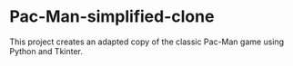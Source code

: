 # Pac-Man-simplified-clone
This project creates an adapted copy of the classic Pac-Man game using Python and Tkinter.
